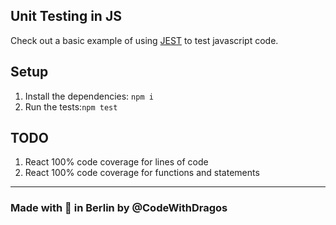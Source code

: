 ## Unit Testing in JS

Check out a basic example of using [JEST](https://jestjs.io/) to test javascript code.

## Setup

1. Install the dependencies: `npm i`
2. Run the tests:`npm test`

## TODO

1. React 100% code coverage for lines of code
2. React 100% code coverage for functions and statements

---

### Made with :orange_heart: in Berlin by @CodeWithDragos
